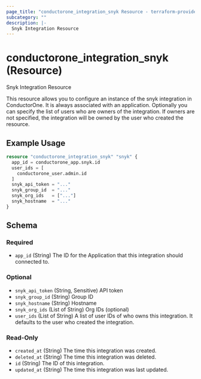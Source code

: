 ```yaml
---
page_title: "conductorone_integration_snyk Resource - terraform-provider-conductorone"
subcategory: ""
description: |-
  Snyk Integration Resource
---
```


# conductorone_integration_snyk (Resource)

Snyk Integration Resource

This resource allows you to configure an instance of the snyk integration in ConductorOne.
It is always associated with an application. Optionally you can specify the list of users who are owners of the integration.
If owners are not specified, the integration will be owned by the user who created the resource.

## Example Usage

```terraform
resource "conductorone_integration_snyk" "snyk" {
  app_id = conductorone_app.snyk.id
  user_ids = [
    conductorone_user.admin.id
  ]
  snyk_api_token = "..."
  snyk_group_id  = "..."
  snyk_org_ids   = ["..."]
  snyk_hostname  = "..."
}
```

<!-- schema generated by tfplugindocs -->
## Schema

### Required

- `app_id` (String) The ID for the Application that this integration should connected to.

### Optional

- `snyk_api_token` (String, Sensitive) API token
- `snyk_group_id` (String) Group ID
- `snyk_hostname` (String) Hostname
- `snyk_org_ids` (List of String) Org IDs (optional)
- `user_ids` (List of String) A list of user IDs of who owns this integration. It defaults to the user who created the integration.

### Read-Only

- `created_at` (String) The time this integration was created.
- `deleted_at` (String) The time this integration was deleted.
- `id` (String) The ID of this integration.
- `updated_at` (String) The time this integration was last updated.
